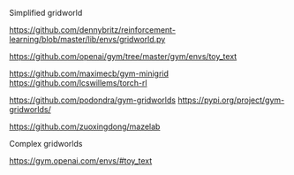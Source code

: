 
Simplified gridworld

https://github.com/dennybritz/reinforcement-learning/blob/master/lib/envs/gridworld.py

https://github.com/openai/gym/tree/master/gym/envs/toy_text

https://github.com/maximecb/gym-minigrid
https://github.com/lcswillems/torch-rl

https://github.com/podondra/gym-gridworlds
https://pypi.org/project/gym-gridworlds/

https://github.com/zuoxingdong/mazelab

Complex gridworlds

https://gym.openai.com/envs/#toy_text
